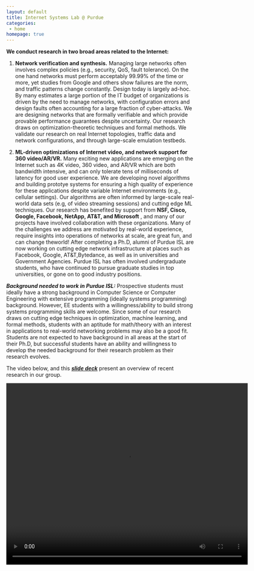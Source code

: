 ```yaml
---
layout: default
title: Internet Systems Lab @ Purdue
categories:
 - home
homepage: true
---
```

**We conduct research in two broad areas related to the Internet:**

1. **Network verification and synthesis.** Managing large networks often involves complex policies (e.g., security, QoS, fault tolerance). On the one hand networks must perform acceptably 99.99% of the time or more, yet studies from Google and others show failures are the norm, and traffic patterns change constantly. Design today is largely ad-hoc. By many estimates a large portion of the IT budget of organizations is driven by the need to manage networks, with configuration errors and design faults often accounting for a large fraction of cyber-attacks. We are designing networks that are formally verifiable and which provide provable performance guarantees despite uncertainty. Our research draws on optimization-theoretic techniques and formal methods. We validate our research on real Internet topologies, traffic data and network configurations, and through large-scale emulation testbeds.

2. **ML-driven optimizations of Internet video, and network support for 360 video/AR/VR.** Many exciting new applications are emerging on the Internet such as 4K video, 360 video, and AR/VR which are both bandwidth intensive, and can only tolerate tens of milliseconds of latency for good user experience. We are developing novel algorithms and building prototye systems for ensuring a high quality of experience for these applications despite variable Internet environments (e.g., cellular settings). Our algorithms are often informed by large-scale real-world data sets (e.g, of video streaming sessions) and cutting edge ML techniques.
Our research has benefited by support from **NSF, Cisco, Google, Facebook, NetApp, AT&T, and Microsoft** , and many of our projects have involved collaboration with these organizations. Many of the challenges we address are motivated by real-world experience, require insights into operations of networks at scale, are great fun, and can change theworld! After completing a Ph.D, alumni of Purdue ISL are now working on cutting edge network infrastructure at places such as Facebook, Google, AT&T,Bytedance, as well as in universities and Government Agencies. Purdue ISL has often involved undergraduate students, who have continued to pursue graduate studies in top universities, or gone on to good industry positions.

***Background needed to work in Purdue ISL:*** Prospective students must ideally have a strong background in Computer Science or Computer Engineering with extensive programming (ideally systems programming) background. However, EE students with a willingness/ability to build strong systems programming skills are welcome. Since some of our research draws on cutting edge techniques in optimization, machine learning, and formal methods, students with an aptitude for math/theory with an interest in applications to real-world networking problems may also be a good fit. Students are not expected to have background in all areas at the start of their Ph.D, but successful students have an ability and willingness to develop the needed background for their research problem as their research evolves.

The video below, and this [***slide deck***](https://engineering.purdue.edu/~isl/openhouse.sanjayrao.2022.pdf) present an overview of recent research in our group.


<center>
<video width="640" height="480" controls="" __idm_id__="548865">
<source src="https://engineering.purdue.edu/~isl/ISL.mp4" type="video/mp4">
<source src="https://engineering.purdue.edu/~isl/ISL.ogg" type="video/ogg">
</video>
</center>